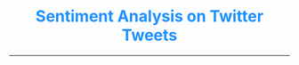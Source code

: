 <h1 align="center" style="color:dodgerblue; font-weight:700"> Sentiment Analysis on Twitter Tweets</h1>
<hr/>
